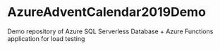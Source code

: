 # AzureAdventCalendar2019Demo
Demo repository of Azure SQL Serverless Database + Azure Functions application for load testing
